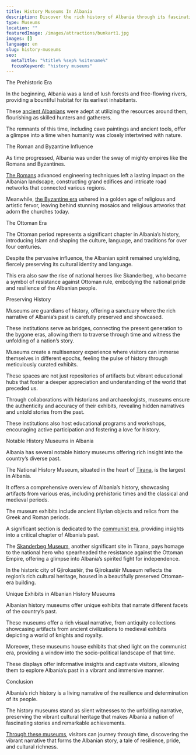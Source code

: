 ```yaml
---
title: History Museums In Albania
description: Discover the rich history of Albania through its fascinating museums.
type: Museums
location: ""
featuredImage: /images/attractions/bunkart1.jpg
images: []
language: en
slug: history-museums
seo:
  metaTitle: "%title% %sep% %sitename%"
  focusKeyword: "history museums"
---
```


The Prehistoric Era

In the beginning, Albania was a land of lush forests and free-flowing rivers, providing a bountiful habitat for its earliest inhabitants.

These [ancient Albanians](https://albaniavisit.com/ancient-cities-civilizations-albania/) were adept at utilizing the resources around them, flourishing as skilled hunters and gatherers.

The remnants of this time, including cave paintings and ancient tools, offer a glimpse into a time when humanity was closely intertwined with nature.

The Roman and Byzantine Influence

As time progressed, Albania was under the sway of mighty empires like the Romans and Byzantines.

[The Romans](https://albaniavisit.com/albanias-roman-era/) advanced engineering techniques left a lasting impact on the Albanian landscape, constructing grand edifices and intricate road networks that connected various regions.

Meanwhile, [the Byzantine era](https://albaniavisit.com/byzantine-era-albania/) ushered in a golden age of religious and artistic fervor, leaving behind stunning mosaics and religious artworks that adorn the churches today.

The Ottoman Era

The Ottoman period represents a significant chapter in Albania’s history, introducing Islam and shaping the culture, language, and traditions for over four centuries.

Despite the pervasive influence, the Albanian spirit remained unyielding, fiercely preserving its cultural identity and language.

This era also saw the rise of national heroes like Skanderbeg, who became a symbol of resistance against Ottoman rule, embodying the national pride and resilience of the Albanian people.

Preserving History

Museums are guardians of history, offering a sanctuary where the rich narrative of Albania’s past is carefully preserved and showcased.

These institutions serve as bridges, connecting the present generation to the bygone eras, allowing them to traverse through time and witness the unfolding of a nation’s story.

Museums create a multisensory experience where visitors can immerse themselves in different epochs, feeling the pulse of history through meticulously curated exhibits.

These spaces are not just repositories of artifacts but vibrant educational hubs that foster a deeper appreciation and understanding of the world that preceded us.

Through collaborations with historians and archaeologists, museums ensure the authenticity and accuracy of their exhibits, revealing hidden narratives and untold stories from the past.

These institutions also host educational programs and workshops, encouraging active participation and fostering a love for history.

Notable History Museums in Albania

Albania has several notable history museums offering rich insight into the country’s diverse past.

The National History Museum, situated in the heart of [Tirana](https://albaniavisit.com/destinations/tirana/), is the largest in Albania.

It offers a comprehensive overview of Albania’s history, showcasing artifacts from various eras, including prehistoric times and the classical and medieval periods.

The museum exhibits include ancient Illyrian objects and relics from the Greek and Roman periods.

A significant section is dedicated to the [communist era](https://albaniavisit.com/communist-era/), providing insights into a critical chapter of Albania’s past.

The [Skanderbeg Museum](https://albaniavisit.com/attractions/skanderbeg-museum/), another significant site in Tirana, pays homage to the national hero who spearheaded the resistance against the Ottoman Empire, offering a glimpse into Albania’s spirited fight for independence.

In the historic city of Gjirokastër, the Gjirokastër Museum reflects the region’s rich cultural heritage, housed in a beautifully preserved Ottoman-era building.

Unique Exhibits in Albanian History Museums

Albanian history museums offer unique exhibits that narrate different facets of the country’s past.

These museums offer a rich visual narrative, from antiquity collections showcasing artifacts from ancient civilizations to medieval exhibits depicting a world of knights and royalty.

Moreover, these museums house exhibits that shed light on the communist era, providing a window into the socio-political landscape of that time.

These displays offer informative insights and captivate visitors, allowing them to explore Albania’s past in a vibrant and immersive manner.

Conclusion

Albania’s rich history is a living narrative of the resilience and determination of its people.

The history museums stand as silent witnesses to the unfolding narrative, preserving the vibrant cultural heritage that makes Albania a nation of fascinating stories and remarkable achievements.

[Through these museums](https://albaniavisit.com/museums/), visitors can journey through time, discovering the vibrant narrative that forms the Albanian story, a tale of resilience, pride, and cultural richness.


